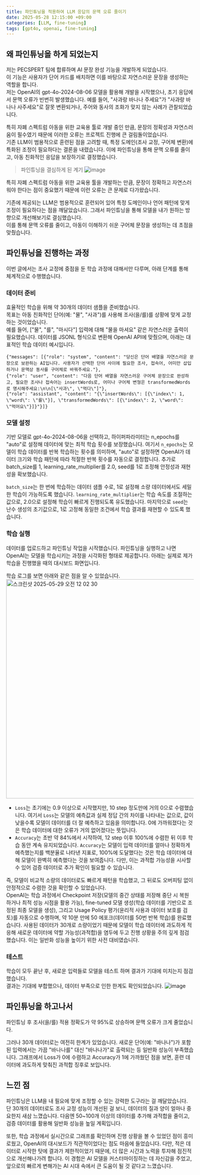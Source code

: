```yaml
---
title: 파인튜닝을 적용하여 LLM 응답의 문맥 오류 줄이기
date: 2025-05-28 12:15:00 +09:00
categories: [LLM, fine-tuning]
tags: [gpt4o, openai, fine-tuning]
---
```

## 왜 파인튜닝을 하게 되었는지

저는 PECSPERT 팀에 합류하며 AI 문장 완성 기능을 개발하게 되었습니다. <br/>
이 기능은 사용자가 단어 카드를 배치하면 이를 바탕으로 자연스러운 문장을 생성하는 역할을 합니다. <br/>
저는 OpenAI의 gpt-4o-2024-08-06 모델을 활용해 개발을 시작했으나, 초기 응답에서 문맥 오류가 빈번히 발생했습니다. 예를 들어, "사과랑 바나나 주세요"가 "사과랑 바나나 사주세요"로 잘못 변환되거나, 주어와 동사의 조화가 맞지 않는 사례가 관찰되었습니다. <br/>

특히 자폐 스펙트럼 아동을 위한 교육용 툴로 개발 중인 만큼, 문장의 정확성과 자연스러움이 필수였기 때문에 이러한 오류는 프로젝트 진행에 큰 걸림돌이었습니다. <br/>
기존 LLM이 범용적으로 훈련된 점을 고려할 때, 특정 도메인(조사 교정, 구어체 변환)에 특화된 조정이 필요하다는 결론을 내렸습니다. 이에 파인튜닝을 통해 문맥 오류를 줄이고, 아동 친화적인 응답을 보장하기로 결정했습니다.

> 파인튜닝을 결심하게 된 계기
> ![image](https://github.com/user-attachments/assets/47f299f5-8341-42bf-9a9b-4afe46477934)


특히 자폐 스펙트럼 아동을 위한 교육용 툴을 개발하는 만큼, 문장이 정확하고 자연스러워야 한다는 점이 중요했기 때문에 이런 오류는 큰 문제로 다가왔습니다.<br/>

기존에 제공되는 LLM은 범용적으로 훈련되어 있어 특정 도메인이나 언어 패턴에 맞게 조정이 필요하다는 점을 깨달았습니다. 그래서 파인튜닝을 통해 모델을 내가 원하는 방향으로 개선해보기로 결심했습니다. <br/>
이를 통해 문맥 오류를 줄이고, 아동이 이해하기 쉬운 구어체 문장을 생성하는 데 초점을 맞췄습니다.

## 파인튜닝을 진행하는 과정
이번 글에서는 조사 교정에 중점을 둔 학습 과정에 대해서만 다루며, 아래 단계를 통해 체계적으로 수행했습니다.

### 데이터 준비
효율적인 학습을 위해 약 30개의 데이터 샘플을 준비했습니다. <br/>
목표는 아동 친화적인 단어(예: "물", "사과")를 사용해 조사(을/를)를 상황에 맞게 교정하는 것이었습니다. <br/>
예를 들어, ["물", "를", "마시다"] 입력에 대해 "물을 마셔요" 같은 자연스러운 출력이 필요했습니다. 데이터를 JSONL 형식으로 변환해 OpenAI API에 맞췄으며, 아래는 대표적인 학습 데이터 예시입니다.

```jsonl
{"messages": [{"role": "system", "content": "당신은 단어 배열을 자연스러운 문장으로 보완하는 AI입니다. 사용자가 선택한 단어 사이에 필요한 조사, 접속어, 어미만 삽입하거나 문맥상 동사를 구어체로 바꿔주세요."}, 
{"role": "user", "content": "다음 단어 배열을 자연스러운 구어체 문장으로 완성하고, 필요한 조사나 접속어는 insertWords로, 어미나 구어체 변형은 transformedWords로 명시해주세요:\n\n[\"사과\", \"먹다\"]"}, 
{"role": "assistant", "content": "{\"insertWords\": [{\"index\": 1, \"word\": \"를\"}], \"transformedWords\": [{\"index\": 2, \"word\": \"먹어요\"}]}"}]}
```

### 모델 설정
기반 모델로 gpt-4o-2024-08-06을 선택하고, 하이퍼파라미터는 n_epochs를 "auto"로 설정해 데이터에 맞는 최적 학습 횟수를 보장했습니다. 
여기서 `n_epochs`는 모델이 학습 데이터를 반복 학습하는 횟수를 의미하며, "auto"로 설정하면 OpenAI가 데이터 크기와 학습 패턴에 따라 적절한 반복 횟수를 자동으로 결정합니다. 
추가로 batch_size를 1, learning_rate_multiplier를 2.0, seed를 1로 조정해 안정성과 재현성을 확보했습니다. <br/>

`batch_size`는 한 번에 학습하는 데이터 샘플 수로, 1로 설정해 소량 데이터에서도 세밀한 학습이 가능하도록 했습니다. 
`learning_rate_multiplier`는 학습 속도를 조절하는 값으로, 2.0으로 설정해 학습이 빠르게 진행되도록 유도했습니다. 
마지막으로 `seed`는 난수 생성의 초기값으로, 1로 고정해 동일한 조건에서 학습 결과를 재현할 수 있도록 했습니다.

### 학습 실행
데이터를 업로드하고 파인튜닝 작업을 시작했습니다.
파인튜닝을 실행하고 나면 OpenAI는 모델을 학습시키는 과정을 시각화된 형태로 제공합니다.
아래는 실제로 제가 학습을 진행했을 때의 대시보드 화면입니다.

학습 로그를 보면 아래와 같은 점을 알 수 있었습니다.
<img width="587" alt="스크린샷 2025-05-29 오전 12 02 30" src="https://github.com/user-attachments/assets/58bff7ac-fe0d-42e8-9df5-614094ecd27e" />

- `Loss`는 초기에는 0.9 이상으로 시작했지만, 10 step 정도만에 거의 0으로 수렴했습니다. 여기서 `Loss`는 모델의 예측값과 실제 정답 간의 차이를 나타내는 값으로, 값이 낮을수록 모델이 데이터를 더 잘 예측하고 있음을 의미합니다. 0에 가까워졌다는 것은 학습 데이터에 대한 오류가 거의 없어졌다는 뜻입니다.
- `Accuracy`는 초반 약 84%에서 시작하여, 12 step 이후 100%에 수렴한 뒤 이후 학습 동안 계속 유지되었습니다. `Accuracy`는 모델이 입력 데이터를 얼마나 정확하게 예측했는지를 백분율로 나타낸 지표로, 100%에 도달했다는 것은 학습 데이터에 대해 모델이 완벽히 예측했다는 것을 보여줍니다. 다만, 이는 과적합 가능성을 시사할 수 있어 검증 데이터로 추가 확인이 필요할 수 있습니다.

즉, 모델이 비교적 소량의 데이터로도 빠르게 패턴을 학습했고, 그 뒤로도 오버피팅 없이 안정적으로 수렴한 것을 확인할 수 있었습니다. <br/>
OpenAI는 학습 과정에서 Checkpoint 저장(모델의 중간 상태를 저장해 중단 시 복원하거나 최적 성능 시점을 활용 가능), fine-tuned 모델 생성(학습 데이터를 기반으로 조정된 최종 모델을 생성), 그리고 Usage Policy 평가(윤리적 사용과 데이터 보호를 검토)를 자동으로 수행하며, 약 10분 만에 50 에포크(데이터를 50번 반복 학습)를 완료했습니다.
사용된 데이터가 30개로 소량이었기 때문에 모델이 학습 데이터에 과도하게 적응해 새로운 데이터에 약할 가능성(과적합)을 염두에 두고 진행 상황을 주의 깊게 점검했습니다. 이는 일반화 성능을 높이기 위한 사전 대비였습니다.

### 테스트
학습이 모두 끝난 후, 새로운 입력들로 모델을 테스트 하며 결과가 기대에 미치는지 점검했습니다. <br/>
결과는 기대에 부합했으나, 데이터 부족으로 인한 한계도 확인되었습니다.
![image](https://github.com/user-attachments/assets/dd9e8fd8-bbda-40a0-bd61-84106c9db38f)


## 파인튜닝을 하고나서 
파인튜닝 후 조사(을/를) 적용 정확도가 약 95%로 상승하며 문맥 오류가 크게 줄었습니다.

그러나 30개 데이터로는 여전히 한계가 있었습니다.
새로운 단어(예: "바나나")가 포함된 입력에서는 가끔 "바나나를" 대신 "바나나가"로 출력되는 등 일반화 성능이 부족했습니다.
그래프에서 Loss가 0에 수렴하고 Accuracy가 1에 가까웠던 점을 보면, 훈련 데이터에 과도하게 맞춰진 과적합 징후로 보입니다.

## 느낀 점
파인튜닝은 LLM을 내 필요에 맞게 조정할 수 있는 강력한 도구라는 걸 깨달았습니다. 
단 30개의 데이터로도 조사 교정 성능이 개선된 걸 보니, 데이터의 질과 양이 얼마나 중요한지 새삼 느꼈습니다. 
다음엔 50~100개 이상의 데이터를 추가해 과적합을 줄이고, 검증 데이터를 활용해 일반화 성능을 높일 계획입니다.

또한, 학습 과정에서 실시간으로 그래프를 확인하며 진행 상황을 볼 수 있었던 점이 흥미로웠고, OpenAI의 대시보드가 직관적이었다는 점도 마음에 들었습니다. 
다만, 적은 데이터로 시작한 탓에 결과가 제한적이었기 때문에, 더 많은 시간과 노력을 투자해 점진적으로 개선해나가려 합니다. 
이 경험은 AI 모델을 커스터마이징하는 데 자신감을 주었고, 앞으로의 빠르게 변해가는 AI 시대 속에서 큰 도움이 될 것 같다고 느꼈습니다.


 






